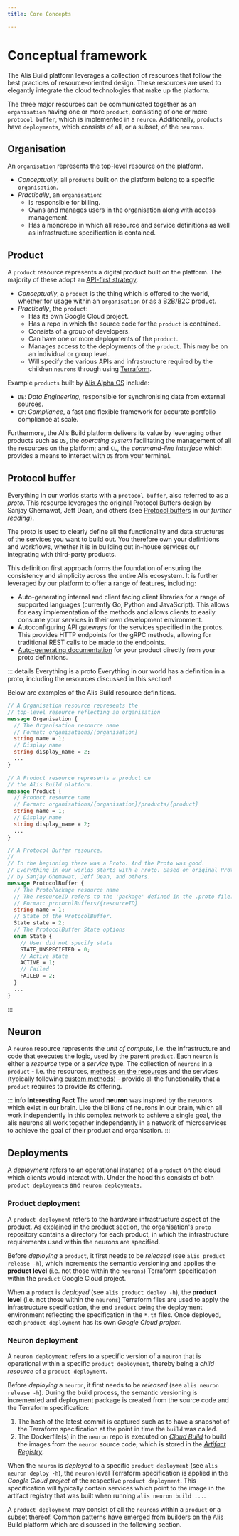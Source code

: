 ```yaml
---
title: Core Concepts

---
```


# Conceptual framework

The Alis Build platform leverages a collection of resources that follow the best practices of resource-oriented design.
These resources are used to elegantly integrate the cloud technologies that make up the platform.

The three major resources can be communicated together as an `organisation` having one or more `product`,
consisting of one or more `protocol buffer`, which is implemented in a `neuron`. Additionally, `products` have `deployments`, which consists of all, or a subset, of the
`neurons`.

## Organisation

An `organisation` represents the top-level resource on the platform.

- _Conceptually_, all `products` built on the platform belong to a specific `organisation`.
- _Practically_, an `organisation`:
	- Is responsible for billing.
	- Owns and manages users in the organisation along with access management.
	- Has a monorepo in which all resource and service definitions as well as infrastructure specification is contained.

## Product

A `product` resource represents a digital product built on the platform. The majority of these adopt an [API-first strategy](https://swagger.io/resources/articles/adopting-an-api-first-approach/).

- _Conceptually_, a `product` is the thing which is offered to the world, whether for usage within an `organisation` or
  as a B2B/B2C product.
- _Practically_, the `product`:
	- Has its own Google Cloud project.
	- Has a repo in which the source code for the `product` is contained.
	- Consists of a group of developers.
	- Can have one or more deployments of the `product`.
	- Manages access to the deployments of the `product`. This may be on an individual or group level.
	- Will specify the various APIs and infrastructure required by the children `neurons` through using [Terraform](https://www.terraform.io/docs).

Example `products` built by [Alis Alpha OS](https://alpha.alisx.com/products) include:
- `DE`: _Data Engineering_, responsible for synchronising data from external sources.
- `CP`: _Compliance_, a fast and flexible framework for accurate portfolio compliance at scale.

Furthermore, the Alis Build platform delivers its value by leveraging other products
such as `OS`, the _operating system_ facilitating the management of all the resources on the platform; and `CL`, the
_command-line interface_ which provides a means to interact with `OS` from your terminal.

## Protocol buffer

Everything in our worlds starts with a `protocol buffer`, also referred to as a _proto_. This resource leverages the original
Protocol Buffers design by Sanjay Ghemawat, Jeff Dean, and others (see [Protocol buffers](/guides/references/core-technologies#protocol-buffers) in our _further reading_).

The proto is used to clearly define all the functionality and data structures of the services you want to build out. You therefore
own your definitions and workflows, whether it is in building out in-house services our integrating with third-party products.

This definition first approach forms the foundation of ensuring the consistency and simplicity across the entire Alis ecosystem.
It is further leveraged by our platform to offer a range of features, including:
- Auto-generating internal and client facing client libraries for a range of supported languages (currently Go, Python and JavaScript). This allows for easy implementation of the methods and allows clients to easily consume your services in their own development environment.
- Autoconfiguring API gateways for the services specified in the protos. This provides HTTP endpoints for the gRPC methods, allowing for traditional REST calls to be made to the endpoints.
- [Auto-generating documentation](../how-to-guides/auto-generated-docs) for your product directly from your proto definitions.

::: details Everything is a proto
Everything in our world has a definition in a proto, including the resources discussed in this section!

Below are examples of the Alis Build resource definitions.

```protobuf
// A Organisation resource represents the
// top-level resource reflecting an organisation
message Organisation {
  // The Organisation resource name
  // Format: organisations/{organisation}
  string name = 1;
  // Display name
  string display_name = 2;
  ...
}

// A Product resource represents a product on
// the Alis Build platform.
message Product {
  // Product resource name
  // Format: organisations/{organisation}/products/{product}
  string name = 1;
  // Display name
  string display_name = 2;
  ...
}

// A Protocol Buffer resource.
//
// In the beginning there was a Proto. And the Proto was good.
// Everything in our worlds starts with a Proto. Based on original Protocol Buffers design
// by Sanjay Ghemawat, Jeff Dean, and others.
message ProtocolBuffer {
  // The ProtoPackage resource name
  // The resourceID refers to the 'package' defined in the .proto file.
  // Format: protocolBuffers/{resourceID}
  string name = 1;
  // State of the ProtocolBuffer.
  State state = 2;
  // The ProtocolBuffer State options
  enum State {
    // User did not specify state
    STATE_UNSPECIFIED = 0;
    // Active state
    ACTIVE = 1;
    // Failed
    FAILED = 2;
  }
  ...
}
```
:::

## Neuron

A `neuron` resource represents the _unit of compute_, i.e. the infrastructure and code that executes the logic, used by the parent `product`. Each `neuron` is either a
_resource_ type or a _service_ type. The collection of `neurons` in a `product` - i.e. the resources,
<a href="https://cloud.google.com/apis/design/standard_methods#:~:text=This%20chapter%20defines%20the%20concept%20of%20standard%20methods%2C%20which%20are%20List%2C%20Get%2C%20Create%2C%20Update%2C%20and%20Delete" target="_blank">
methods on the resources</a> and the services (typically following <a href="https://cloud.google.com/apis/design/custom_methods" target="_blank">
custom methods</a>) - provide all the functionality that a `product` requires to provide its offering.

::: info **Interesting Fact**
The word **neuron** was inspired by the neurons which exist in our brain. Like the billions of neurons in our brain, which all work independently in this complex network to achieve a single goal,
the alis neurons all work together independently in a network of microservices to achieve the goal of their product and organisation.
:::

## Deployments

A _deployment_ refers to an operational instance of a `product` on the cloud which clients would interact with. Under the hood this consists of both
`product deployments` and `neuron deployments`.

### Product deployment

A `product deployment` refers to the hardware infrastructure aspect of the product. As explained in the
[product section](/guides/getting-started/conceptual-framework.html#product), the
organisation's `proto` repository contains a directory for each product, in which the infrastructure requirements used
within the neurons are specified.

Before _deploying_ a `product`, it first needs to be _released_ (see `alis product release -h`), which increments the
semantic versioning and applies the **product level** (i.e. not those within the `neurons`) Terraform specification
within the `product` Google Cloud project.

When a `product` is _deployed_ (see `alis product deploy -h`), the **product level** (i.e. not those within the `neurons`)
Terraform files are used to apply the infrastructure specification, the end `product` being the deployment environment
reflecting the specification in the `*.tf` files. Once deployed, each `product deployment` has its own _Google Cloud
project_.

### Neuron deployment

A `neuron deployment` refers to a specific version of a `neuron` that is operational within a specific `product deployment`,
thereby being a _child resource_ of a `product deployment`.

Before _deploying_ a `neuron`, it first needs to be _released_ (see `alis neuron release -h`). During the build process,
the semantic versioning is incremented and deployment package is created from the source code and the Terraform specification:
1. The hash of the latest commit is captured such as to have a snapshot of the Terraform specification at the
   point in time the `build` was called.
2. The Dockerfile(s) in the `neuron` repo is executed on _[Cloud Build](https://cloud.google.com/build)_ to build the
   images from the `neuron` source code, which is stored in the _[Artifact Registry](https://cloud.google.com/artifact-registry)_.

When the `neuron` is _deployed_ to a specific `product deployment` (see `alis neuron deploy -h`), the `neuron` level
Terraform specification is applied in the _Google Cloud project_ of the respective `product deployment`. This
specification will typically contain services which point to the image in the artifact registry that was built when
running `alis neuron build ...`.

A `product deployment` may consist of all the `neurons` within a `product` or a subset thereof. Common patterns
have emerged from builders on the Alis Build platform which are discussed in the following section.

[//]: # (## Common deployment patterns)

[//]: # ()
[//]: # (To demonstrate the three most typical deployment patterns, consider the example, depicted in the image, of a `product`)

[//]: # (consisting of three `neurons`.)

[//]: # ()
[//]: # (::: warning **We do apologise**)

[//]: # (We are busy updating our diagrams and have temporarily removed this image.)

[//]: # (:::)

[//]: # ()
[//]: # (### Pattern 1: Full product deployment)

[//]: # ()
[//]: # (The first pattern is where a `product` is deployed having all the `neurons`. This is typically used where a `product` provided)

[//]: # (to clients is required to have all the functionality across all the `neurons` and be independent of other `neuron)

[//]: # (deployments`.)

[//]: # ()
[//]: # (::: warning **We do apologise**)

[//]: # (We are busy updating our diagrams and have temporarily removed this image.)

[//]: # (:::)

[//]: # ()
[//]: # (### Pattern 2: Limited features product deployment)

[//]: # ()
[//]: # (The second pattern is where a `product` is deployed having a subset of `neurons`. This is typically used where a `product`)

[//]: # (may have a range of features that may individually be purchased by clients and therefore want to limit those available)

[//]: # (in a given `product deployment`.)

[//]: # ()
[//]: # (The image depicts an example where two clients have access to two different `product deployments`. The `product` having the)

[//]: # (core functionality as part of `Neuron 1` and additional features being available with the other `neurons`. In the first case,)

[//]: # (the client would have the functionality provided by the core `Neuron 1` and the extended functionality of `Neuron 2`.)

[//]: # (In the second case, the client would have the functionality provided by the core `Neuron 1` and the extended)

[//]: # (functionality of `Neuron 3`.)

[//]: # ()
[//]: # (::: warning **We do apologise**)

[//]: # (We are busy updating our diagrams and have temporarily removed this image.)

[//]: # (:::)